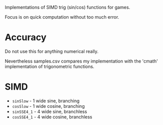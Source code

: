 
Implementations  of SIMD trig (sin/cos) functions for games.

Focus is on quick computation without too much error.



# Accuracy
Do not use this for anything numerical really.

Nevertheless samples.csv compares my implementation with the 'cmath' implementation of trigonometric functions.

# SIMD
- ``sinSlow`` - 1 wide   sine, branching
- ``cosSlow`` - 1 wide cosine, branching
- ``sinSSE4_1`` - 4 wide   sine, branchless
- ``cosSSE4_1`` - 4 wide cosine, branchless
